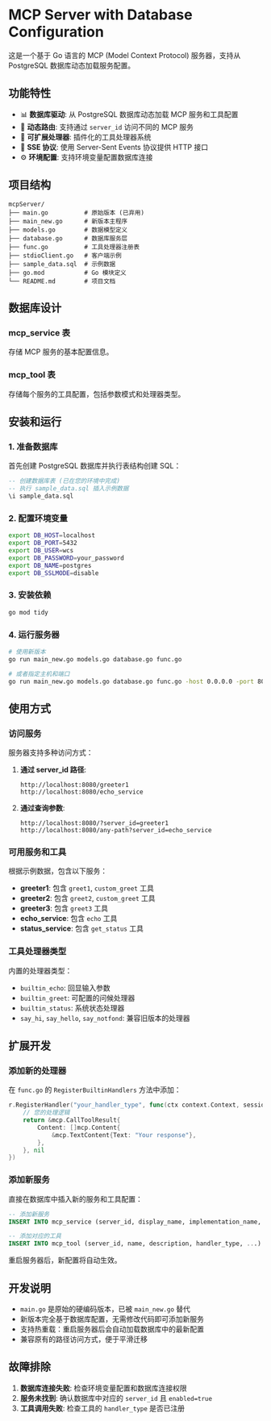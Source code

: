 # MCP Server with Database Configuration

这是一个基于 Go 语言的 MCP (Model Context Protocol) 服务器，支持从 PostgreSQL 数据库动态加载服务配置。

## 功能特性

- 📊 **数据库驱动**: 从 PostgreSQL 数据库动态加载 MCP 服务和工具配置
- 🚀 **动态路由**: 支持通过 `server_id` 访问不同的 MCP 服务
- 🔧 **可扩展处理器**: 插件化的工具处理器系统
- 📡 **SSE 协议**: 使用 Server-Sent Events 协议提供 HTTP 接口
- ⚙️ **环境配置**: 支持环境变量配置数据库连接

## 项目结构

```
mcpServer/
├── main.go          # 原始版本 (已弃用)
├── main_new.go      # 新版本主程序
├── models.go        # 数据模型定义
├── database.go      # 数据库服务层
├── func.go          # 工具处理器注册表
├── stdioClient.go   # 客户端示例
├── sample_data.sql  # 示例数据
├── go.mod           # Go 模块定义
└── README.md        # 项目文档
```

## 数据库设计

### mcp_service 表
存储 MCP 服务的基本配置信息。

### mcp_tool 表
存储每个服务的工具配置，包括参数模式和处理器类型。

## 安装和运行

### 1. 准备数据库

首先创建 PostgreSQL 数据库并执行表结构创建 SQL：

```sql
-- 创建数据库表 (已在您的环境中完成)
-- 执行 sample_data.sql 插入示例数据
\i sample_data.sql
```

### 2. 配置环境变量

```bash
export DB_HOST=localhost
export DB_PORT=5432
export DB_USER=wcs
export DB_PASSWORD=your_password
export DB_NAME=postgres
export DB_SSLMODE=disable
```

### 3. 安装依赖

```bash
go mod tidy
```

### 4. 运行服务器

```bash
# 使用新版本
go run main_new.go models.go database.go func.go

# 或者指定主机和端口
go run main_new.go models.go database.go func.go -host 0.0.0.0 -port 8080
```

## 使用方式

### 访问服务

服务器支持多种访问方式：

1. **通过 server_id 路径**:
   ```
   http://localhost:8080/greeter1
   http://localhost:8080/echo_service
   ```

2. **通过查询参数**:
   ```
   http://localhost:8080/?server_id=greeter1
   http://localhost:8080/any-path?server_id=echo_service
   ```

### 可用服务和工具

根据示例数据，包含以下服务：

- **greeter1**: 包含 `greet1`, `custom_greet` 工具
- **greeter2**: 包含 `greet2`, `custom_greet` 工具  
- **greeter3**: 包含 `greet3` 工具
- **echo_service**: 包含 `echo` 工具
- **status_service**: 包含 `get_status` 工具

### 工具处理器类型

内置的处理器类型：

- `builtin_echo`: 回显输入参数
- `builtin_greet`: 可配置的问候处理器
- `builtin_status`: 系统状态处理器
- `say_hi`, `say_hello`, `say_notfond`: 兼容旧版本的处理器

## 扩展开发

### 添加新的处理器

在 `func.go` 的 `RegisterBuiltinHandlers` 方法中添加：

```go
r.RegisterHandler("your_handler_type", func(ctx context.Context, session *mcp.ServerSession, params *mcp.CallToolParams) (*mcp.CallToolResult, error) {
    // 您的处理逻辑
    return &mcp.CallToolResult{
        Content: []mcp.Content{
            &mcp.TextContent{Text: "Your response"},
        },
    }, nil
})
```

### 添加新服务

直接在数据库中插入新的服务和工具配置：

```sql
-- 添加新服务
INSERT INTO mcp_service (server_id, display_name, implementation_name, ...) VALUES (...);

-- 添加对应的工具
INSERT INTO mcp_tool (server_id, name, description, handler_type, ...) VALUES (...);
```

重启服务器后，新配置将自动生效。

## 开发说明

- `main.go` 是原始的硬编码版本，已被 `main_new.go` 替代
- 新版本完全基于数据库配置，无需修改代码即可添加新服务
- 支持热重载：重启服务器后会自动加载数据库中的最新配置
- 兼容原有的路径访问方式，便于平滑迁移

## 故障排除

1. **数据库连接失败**: 检查环境变量配置和数据库连接权限
2. **服务未找到**: 确认数据库中对应的 `server_id` 且 `enabled=true`
3. **工具调用失败**: 检查工具的 `handler_type` 是否已注册
